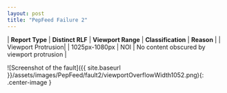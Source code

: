 ```yaml
---
layout: post
title: "PepFeed Failure 2"
---
```

| **Report Type** | **Distinct RLF** | **Viewport Range** | **Classification** | **Reason** |
| Viewport Protrusion|  | 1025px-1080px | NOI | No content obscured by viewport protrusion | 

![Screenshot of the fault]({{ site.baseurl }}/assets/images/PepFeed/fault2/viewportOverflowWidth1052.png){: .center-image }